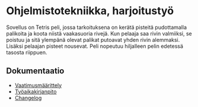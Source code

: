 # Ohjelmistotekniikka, harjoitustyö

Sovellus on Tetris peli, jossa tarkoituksena on kerätä pisteitä pudottamalla palikoita ja koota niistä vaakasuoria rivejä. Kun pelaaja saa rivin valmiiksi, se poistuu ja sitä ylempänä olevat palikat putoavat yhden rivin alemmaksi. Lisäksi pelaajan pisteet nousevat. Peli nopeutuu hiljalleen pelin edetessä tasosta riippuen.

## Dokumentaatio
- [Vaatimusmäärittely](dokumentaatio/vaatimusmaarittely.md)
- [Työaikakirjanpito](dokumentaatio/tuntikirjanpito.md)
- [Changelog](dokumentaatio/changelog.md)



